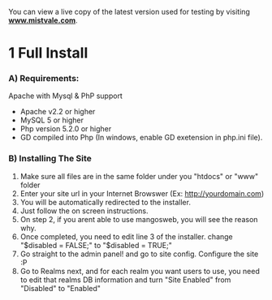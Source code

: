 You can view a live copy of the latest version used for testing by visiting **www.mistvale.com**.

# 1 Full Install
### A) Requirements:
Apache with Mysql & PhP support
- Apache v2.2 or higher
- MySQL 5 or higher
- Php version 5.2.0 or higher
- GD compiled into Php (In windows, enable GD exetension in php.ini file).

### B) Installing The Site
 1. Make sure all files are in the same folder under you "htdocs" or "www" folder
 2. Enter your site url in your Internet Browswer (Ex: http://yourdomain.com)
 3. You will be automatically redirected to the installer.
 4. Just follow the on screen instructions.
 5. On step 2, if you arent able to use mangosweb, you will see the reason why.
 6. Once completed, you need to edit line 3 of the installer. change "$disabled = FALSE;" to "$disabled = TRUE;"
 7. Go straight to the admin panel! and go to site config. Configure the site :P
 8. Go to Realms next, and for each realm you want users to use, you need to edit that realms DB information and turn "Site Enabled" from "Disabled" to "Enabled"

